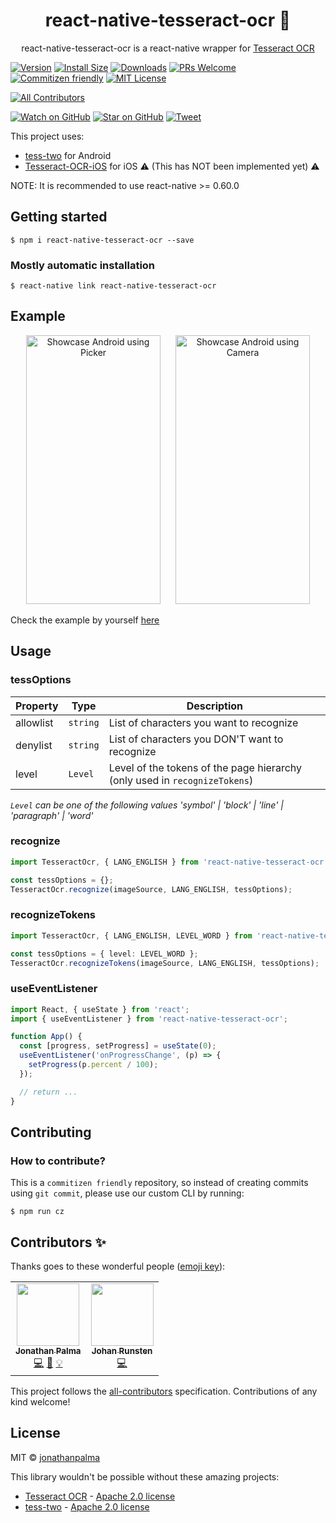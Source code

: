 <div align="center">
  <h1>react-native-tesseract-ocr 👀</h1>
  <p>
  react-native-tesseract-ocr is a react-native wrapper for <a href="https://github.com/tesseract-ocr">Tesseract OCR</a>
  </p>
</div>

[![Version][version-badge]][package]
[![Install Size][size-badge]][package-size]
[![Downloads][downloads-badge]][npmcharts]
[![PRs Welcome][prs-badge]][prs]
[![Commitizen friendly][cz-badge]][cz]
[![MIT License][license-badge]][license]
<!-- ALL-CONTRIBUTORS-BADGE:START - Do not remove or modify this section -->
[![All Contributors](https://img.shields.io/badge/all_contributors-2-orange.svg?style=flat-square)](#contributors-)
<!-- ALL-CONTRIBUTORS-BADGE:END -->

[![Watch on GitHub][github-watch-badge]][github-watch]
[![Star on GitHub][github-star-badge]][github-star]
[![Tweet][twitter-badge]][twitter]

This project uses:

- [tess-two][url-tess-and] for Android
- [Tesseract-OCR-iOS][url-tess-ios] for iOS ⚠️ (This has NOT been implemented yet) ⚠️

NOTE: It is recommended to use react-native >= 0.60.0

## Getting started

`$ npm i react-native-tesseract-ocr --save`

### Mostly automatic installation

`$ react-native link react-native-tesseract-ocr`


## Example


<div align="center">
  <img src="https://raw.githubusercontent.com/jonathanpalma/react-native-tesseract-ocr/master/example/showcase.android.picker.gif" alt="Showcase Android using Picker" width="215" height="430" style="margin: 0px 10px" />
  <img src="https://raw.githubusercontent.com/jonathanpalma/react-native-tesseract-ocr/master/example/showcase.android.camera.gif" alt="Showcase Android using Camera" width="215" height="430" style="margin: 0px 10px" />
</div>

Check the example by yourself [here][url-example]

## Usage

### tessOptions

| Property  | Type     | Description                                                                |
| --------- | -------- | -------------------------------------------------------------------------- |
| allowlist | `string` | List of characters you want to recognize                                   |
| denylist  | `string` | List of characters you DON'T want to recognize                             |
| level     | `Level`  | Level of the tokens of the page hierarchy (only used in `recognizeTokens`) |

_`Level` can be one of the following values 'symbol' | 'block' | 'line' | 'paragraph' | 'word'_

### recognize

```typescript
import TesseractOcr, { LANG_ENGLISH } from 'react-native-tesseract-ocr';

const tessOptions = {};
TesseractOcr.recognize(imageSource, LANG_ENGLISH, tessOptions);
```

### recognizeTokens

```typescript
import TesseractOcr, { LANG_ENGLISH, LEVEL_WORD } from 'react-native-tesseract-ocr';

const tessOptions = { level: LEVEL_WORD };
TesseractOcr.recognizeTokens(imageSource, LANG_ENGLISH, tessOptions);
```


### useEventListener

```typescript
import React, { useState } from 'react';
import { useEventListener } from 'react-native-tesseract-ocr';

function App() {
  const [progress, setProgress] = useState(0);
  useEventListener('onProgressChange', (p) => {
    setProgress(p.percent / 100);
  });

  // return ...
}
```



## Contributing

### How to contribute?

This is a `commitizen friendly` repository, so instead of creating commits using `git commit`, please use our custom CLI by running:

`$ npm run cz`

## Contributors ✨

Thanks goes to these wonderful people ([emoji key](https://allcontributors.org/docs/en/emoji-key)):

<!-- ALL-CONTRIBUTORS-LIST:START - Do not remove or modify this section -->
<!-- prettier-ignore-start -->
<!-- markdownlint-disable -->
<table>
  <tr>
    <td align="center"><a href="http://jonathanpalma.me"><img src="https://avatars3.githubusercontent.com/u/12414771?v=4" width="100px;" alt=""/><br /><sub><b>Jonathan Palma</b></sub></a><br /><a href="https://github.com/jonathanpalma/react-native-tesseract-ocr/commits?author=jonathanpalma" title="Code">💻</a> <a href="https://github.com/jonathanpalma/react-native-tesseract-ocr/commits?author=jonathanpalma" title="Documentation">📖</a> <a href="#example-jonathanpalma" title="Examples">💡</a></td>
    <td align="center"><a href="https://github.com/jrunestone"><img src="https://avatars3.githubusercontent.com/u/2293001?v=4" width="100px;" alt=""/><br /><sub><b>Johan Runsten</b></sub></a><br /><a href="https://github.com/jonathanpalma/react-native-tesseract-ocr/commits?author=jrunestone" title="Code">💻</a></td>
  </tr>
</table>

This project follows the [all-contributors](https://github.com/all-contributors/all-contributors) specification. Contributions of any kind welcome!

## License

MIT © [jonathanpalma](https://github.com/jonathanpalma)

This library wouldn't be possible without these amazing projects:

- [Tesseract OCR][url-tesseract] - [Apache 2.0 license][url-tesseract-lsc]
- [tess-two][url-tess-and] - [Apache 2.0 license][url-tess-and-lsc]
<!-- - [Tesseract-OCR-iOS][url-tess-ios] - [MIT license][url-tess-ios-lsc] -->

[downloads-badge]: https://img.shields.io/npm/dm/react-native-tesseract-ocr.svg?style=flat-square
[license-badge]: https://img.shields.io/npm/l/react-native-tesseract-ocr.svg?style=flat-square
[license]: https://github.com/jonathanpalma/react-native-tesseract-ocr/blob/master/LICENSE
[npmcharts]: http://npmcharts.com/compare/react-native-tesseract-ocr
[package-size]: https://packagephobia.now.sh/result?p=react-native-tesseract-ocr
[package]: https://www.npmjs.com/package/react-native-tesseract-ocr
[prs-badge]: https://img.shields.io/badge/PRs-welcome-brightgreen.svg?style=flat-square
[prs]: http://makeapullrequest.com
[cz-badge]: https://img.shields.io/badge/commitizen-friendly-brightgreen.svg?style=flat-square
[cz]: http://commitizen.github.io/cz-cli/
[size-badge]: https://flat.badgen.net/packagephobia/install/react-native-tesseract-ocr
[version-badge]: https://img.shields.io/npm/v/react-native-tesseract-ocr.svg?style=flat-square
[github-watch-badge]: https://img.shields.io/github/watchers/jonathanpalma/react-native-tesseract-ocr.svg?style=social
[github-watch]: https://github.com/jonathanpalma/react-native-tesseract-ocr/watchers
[github-star-badge]: https://img.shields.io/github/stars/jonathanpalma/react-native-tesseract-ocr.svg?style=social
[github-star]: https://github.com/jonathanpalma/react-native-tesseract-ocr/stargazers
[url-example]: https://github.com/jonathanpalma/react-native-tesseract-ocr/tree/master/example
[url-eslint]: https://eslint.org/
[url-prettier]: https://prettier.io/
[url-tesseract]: https://github.com/tesseract-ocr/tesseract
[url-tesseract-lsc]: https://github.com/tesseract-ocr/tesseract/blob/master/LICENSE
[url-tess-and]: https://github.com/rmtheis/tess-two
[url-tess-and-lsc]: https://github.com/rmtheis/tess-two/blob/master/COPYING
[url-tess-ios]: https://github.com/gali8/Tesseract-OCR-iOS
[url-tess-ios-lsc]: https://github.com/gali8/Tesseract-OCR-iOS/blob/master/LICENSE.md
[twitter]: https://twitter.com/intent/tweet?text=Check%20out%20react-native-tesseract-ocr!%20https://github.com/jonathanpalma/react-native-tesseract-ocr
[twitter-badge]: https://img.shields.io/twitter/url/https/github.com/jonathanpalma/react-native-tesseract-ocr.svg?style=social
